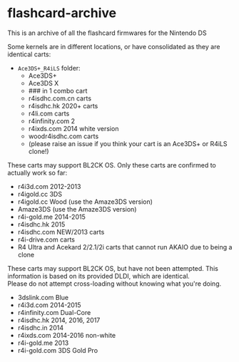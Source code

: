 # flashcard-archive
This is an archive of all the flashcard firmwares for the Nintendo DS

Some kernels are in different locations, or have consolidated as they are identical carts:

- `Ace3DS+_R4iLS` folder:
  - Ace3DS+
  - Ace3DS X
  - \### in 1 combo cart
  - r4isdhc.com.cn carts
  - r4isdhc.hk 2020+ carts
  - r4li.com carts
  - r4infinity.com 2
  - r4ixds.com 2014 white version
  - woodr4isdhc.com carts
  - (please raise an issue if you think your cart is an Ace3DS+ or R4iLS clone!)

These carts may support BL2CK OS. Only these carts are confirmed to actually work so far:
- r4i3d.com 2012-2013
- r4igold.cc 3DS
- r4igold.cc Wood (use the Amaze3DS version)
- Amaze3DS (use the Amaze3DS version)
- r4i-gold.me 2014-2015
- r4isdhc.hk 2015
- r4isdhc.com NEW/2013 carts
- r4i-drive.com carts
- R4 Ultra and Acekard 2/2.1/2i carts that cannot run AKAIO due to being a clone

These carts may support BL2CK OS, but have not been attempted. This information is based on its provided DLDI, which are identical.  
Please do not attempt cross-loading without knowing what you're doing.
- 3dslink.com Blue
- r4i3d.com 2014-2015
- r4infinity.com Dual-Core
- r4isdhc.hk 2014, 2016, 2017
- r4isdhc.in 2014
- r4ixds.com 2014-2016 non-white
- r4i-gold.me 2013
- r4i-gold.com 3DS Gold Pro
